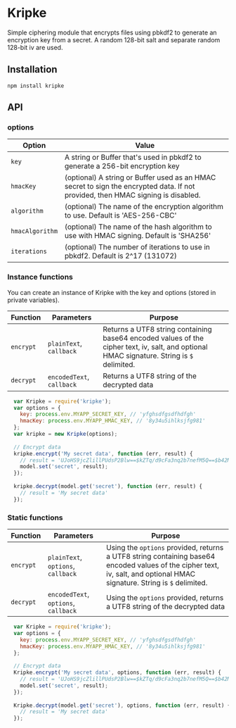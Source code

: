 Kripke
======

Simple ciphering module that encrypts files using pbkdf2 to generate an encryption
key from a secret.  A random 128-bit salt and separate random 128-bit iv are used.

## Installation

```
npm install kripke
```

## API

### options
| Option | Value |
|--------|-------|
| `key`  | A string or Buffer that's used in pbkdf2 to generate a 256-bit encryption key |
| `hmacKey` | (optional) A string or Buffer used as an HMAC secret to sign the encrypted data.  If not provided, then HMAC signing is disabled. |
| `algorithm` | (optional) The name of the encryption algorithm to use.  Default is 'AES-256-CBC' |
| `hmacAlgorithm` | (optional) The name of the hash algorithm to use with HMAC signing.  Default is 'SHA256' |
| `iterations` | (optional) The number of iterations to use in pbkdf2. Default is 2^17 (131072) |

### Instance functions
You can create an instance of Kripke with the key and options (stored in private variables). 

| Function | Parameters | Purpose |
|--------|-------|-------|
| `encrypt` | `plainText`, `callback` | Returns a UTF8 string containing base64 encoded values of the cipher text, iv, salt, and optional HMAC signature. String is `$` delimited.
| `decrypt` | `encodedText`, `callback` | Returns a UTF8 string of the decrypted data
 
```javascript
  var Kripke = require('kripke');
  var options = {
    key: process.env.MYAPP_SECRET_KEY, // 'yfghsdfgsdfhdfgh'
    hmacKey: process.env.MYAPP_HMAC_KEY, // '8y34u5ihlksjfg981'
  };
  var kripke = new Kripke(options);
    
  // Encrypt data
  kripke.encrypt('My secret data', function (err, result) {
    // result = 'UJoHS9jcZlillPUdsP2Blw==$kZTq/d9cFa3nq2b7nefM5Q==$b42M4KAPS302I6PCGS10hQ==$bXmfi5pTenDGQz5SMM1v84tO+GKaeNYw+fQJgIk9Y5E='
    model.set('secret', result);
  });
  
  kripke.decrypt(model.get('secret'), function (err, result) {
    // result = 'My secret data'
  });
```

### Static functions
| Function | Parameters | Purpose |
|--------|-------|-------|
| `encrypt` | `plainText`, `options`, `callback` | Using the `options` provided, returns a UTF8 string containing base64 encoded values of the cipher text, iv, salt, and optional HMAC signature. String is `$` delimited.
| `decrypt` | `encodedText`, `options`, `callback` | Using the `options` provided, returns a UTF8 string of the decrypted data
 
```javascript
  var Kripke = require('kripke');
  var options = {
    key: process.env.MYAPP_SECRET_KEY, // 'yfghsdfgsdfhdfgh'
    hmacKey: process.env.MYAPP_HMAC_KEY, // '8y34u5ihlksjfg981'
  };
    
  // Encrypt data
  Kripke.encrypt('My secret data', options, function (err, result) {
    // result = 'UJoHS9jcZlillPUdsP2Blw==$kZTq/d9cFa3nq2b7nefM5Q==$b42M4KAPS302I6PCGS10hQ==$bXmfi5pTenDGQz5SMM1v84tO+GKaeNYw+fQJgIk9Y5E='
    model.set('secret', result);
  });
  
  Kripke.decrypt(model.get('secret'), options, function (err, result) {
    // result = 'My secret data'
  });
```
